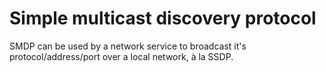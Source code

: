 # Simple multicast discovery protocol
SMDP can be used by a network service to broadcast it's protocol/address/port
over a local network, à la SSDP.
